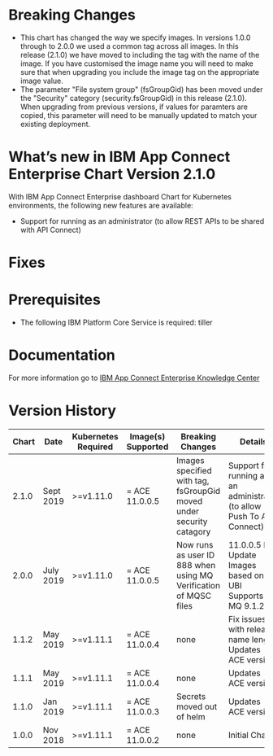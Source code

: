 # Breaking Changes

* This chart has changed the way we specify images. In versions 1.0.0 through to 2.0.0 we used a common tag across all images. In this release (2.1.0) we have moved to including the tag with the name of the image. If you have customised the image name you will need to make sure that when upgrading you include the image tag on the appropriate image value.
* The parameter "File system group" (fsGroupGid) has been moved under the "Security" category (security.fsGroupGid) in this release (2.1.0). When upgrading from previous versions, if values for paramters are copied, this parameter will need to be manually updated to match your existing deployment.

# What’s new in IBM App Connect Enterprise Chart Version 2.1.0

With IBM App Connect Enterprise dashboard Chart for Kubernetes environments, the following new features are available:

* Support for running as an administrator (to allow REST APIs to be shared with API Connect)

# Fixes

# Prerequisites

* The following IBM Platform Core Service is required: tiller

# Documentation

For more information go to [IBM App Connect Enterprise Knowledge Center](https://ibm.biz/ACEv11ContainerDocs)

# Version History

| Chart | Date | Kubernetes Required | Image(s) Supported | Breaking Changes | Details |
| ----- | ---- | ------------------- | ------------------ | ---------------- | ------- |
| 2.1.0 | Sept 2019 | >=v1.11.0 | = ACE 11.0.0.5 | Images specified with tag, fsGroupGid moved under security catagory | Support for running as an administrator (to allow Push To API Connect) |
| 2.0.0 | July 2019 | >=v1.11.0 | = ACE 11.0.0.5 | Now runs as user ID 888 when using MQ<br>Verification of MQSC files | 11.0.0.5 FP Update<br>Images based on UBI <br>Supports MQ 9.1.2 |
| 1.1.2 | May 2019 | >=v1.11.1 | = ACE 11.0.0.4 | none  | Fix issues with release name length<br>Updates ACE version |
| 1.1.1 | May 2019 | >=v1.11.1 | = ACE 11.0.0.4  | none | Updates ACE version |
| 1.1.0 | Jan 2019 | >=v1.11.1 | = ACE 11.0.0.3 | Secrets moved out of helm  | Updates ACE version |
| 1.0.0 | Nov 2018 | >=v1.11.1 | = ACE 11.0.0.2 | none |  Initial Chart |
